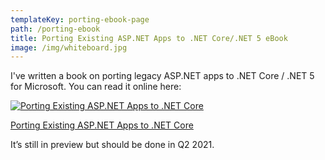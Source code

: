 ```yaml
---
templateKey: porting-ebook-page
path: /porting-ebook
title: Porting Existing ASP.NET Apps to .NET Core/.NET 5 eBook
image: /img/whiteboard.jpg
---
```


I've written a book on porting legacy ASP.NET apps to .NET Core / .NET 5 for Microsoft. You can read it online here:

[![Porting Existing ASP.NET Apps to .NET Core](https://docs.microsoft.com/en-us/dotnet/architecture/porting-existing-aspnet-apps/media/index/porting-existing-aspnet-apps.png)](https://docs.microsoft.com/en-us/dotnet/architecture/porting-existing-aspnet-apps/)

[Porting Existing ASP.NET Apps to .NET Core](https://docs.microsoft.com/en-us/dotnet/porting-existing-aspnet-apps/)

It’s still in preview but should be done in Q2 2021.

